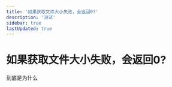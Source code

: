 ```yaml
---
title: '如果获取文件大小失败，会返回0?'
description: '测试'
sidebar: true
lastUpdated: true
---
```


# 如果获取文件大小失败，会返回0?
到底是为什么